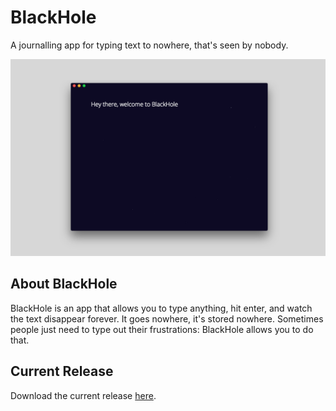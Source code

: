 # BlackHole
A journalling app for typing text to nowhere, that's seen by nobody.

![Screenshot](assets/screen1.png)

## About BlackHole
BlackHole is an app that allows you to type anything, hit enter, and watch the text disappear forever. It goes nowhere, it's stored nowhere. Sometimes people just need to type out their frustrations: BlackHole allows you to do that.

## Current Release
Download the current release [here](https://github.com/ryderdamen/Blackhole/releases/download/v1.0/BlackHole-1.0.1.dmg).
